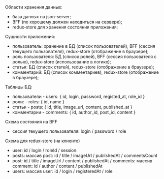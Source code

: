 Области хранения данных:
- база данных на json-server;
- BFF (по хорошему должен находиться на сервере);
- redux-store для хранения состояния приложения;

Сущности приложения:
- пользователь: хранение в БД (список пользователей), BFF (сессия текущего пользователя), redux-store (отображение в браузере);
- роль пользователя: БД (список ролей), BFF (сессия пользователя с ролью), redux-store (использование в логике);
- статья: БД (список статей), redux-store (отображение в браузере);
- комментарий: БД (список комментариев), redux-store (отображение в браузере);

Таблицы БД:
- пользователи - users: {
    id,
    login,
    password, 
    registed_at,
    role_id
}
- роли: - roles: {
    id, 
    name
}
- статьи - posts: {
    id, 
    title,
    image_url,
    content,
    published_at
}
- комментарии - comments: {
    id,
    author_id,
    post_id,
    content
}

Схема состояния на BFF

- сессия текущего пользователя: login / password / role

Схема для redux-store (на клиенте)
- user: id / login / roleId / session
- posts: массив post: id / title / imageUrl / publishedAt / commentsCount
- post: id / title / imageUrl / content / publishedAt / comments: массив comment: id / author / content / publishedAt
- users: массив user: id / login / registeredAt / role


